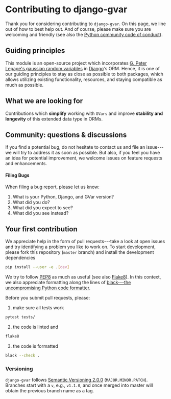 # Contributing to django-gvar

Thank you for considering contributing to `django-gvar`.
On this page, we line out of how to best help out.
And of course, please make sure you are welcoming and friendly (see also the [Python community code of conduct](https://www.python.org/psf/conduct/)).

## Guiding principles

This module is an open-source project which incorporates [G. Peter Lepage's gaussian random variables](https://github.com/gplepage/gvar) in [Django](https://www.djangoproject.com)'s ORM.
Hence, it is one of our guiding principles to stay as close as possible to both packages, which allows utilizing existing functionality, resources, and staying compatible as much as possible.

## What we are looking for

Contributions which **simplify** working with `GVars` and improve **stability and longevity** of this extended data type in ORMs.

## Community: questions & discussions

If you find a potential bug, do not hesitate to contact us and file an issue---we will try to address it as soon as possible.
But also, if you feel you have an idea for potential improvement, we welcome issues on feature requests and enhancements.

#### Filing Bugs

When filing a bug report, please let us know:

1. What is your Python, Django, and GVar version?
2. What did you do?
3. What did you expect to see?
4. What did you see instead?

## Your first contribution

We appreciate help in the form of pull requests---take a look at open issues and try identifying a problem you like to work on.
To start development, please fork this repository (`master` branch) and install the development dependencies
```bash
pip install --user -e .[dev]
```

We try to follow [PEP8](https://www.python.org/dev/peps/pep-0008/) as much as useful (see also [Flake8](https://flake8.pycqa.org/en/latest/)).
In this context, we also appreciate formatting along the lines of [black---the uncompromising Python code formatter](https://github.com/psf/black).

Before you submit pull requests, please:

1. make sure all tests work
```bash
pytest tests/
```
2. the code is linted and
```bash
flake8
```
3. the code is formatted
```bash
black --check .
```

### Versioning

`django-gvar` follows [Semantic Versioning 2.0.0](https://semver.org) (`MAJOR.MINOR.PATCH`).
Branches start with a `v`, e.g., `v1.1.0`, and once merged into master will obtain the previous branch name as a tag.
